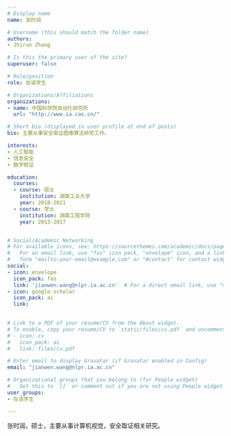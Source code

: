 ```yaml
---
# Display name
name: 张时润

# Username (this should match the folder name)
authors:
- Jhirun Zhang

# Is this the primary user of the site?
superuser: false

# Role/position
role: 在读学生

# Organizations/Affiliations
organizations:
- name: 中国科学院自动化研究所
  url: "http://www.ia.cas.cn/"

# Short bio (displayed in user profile at end of posts)
bio: 主要从事安全取证图像算法研究工作。

interests:
- 人工智能
- 信息安全
- 数字取证

education:
  courses:
  - course: 硕士
    institution: 湖南工业大学
    year: 2018-2021
  - course: 学士
    institution: 湖南工程学院
    year: 2013-2017


# Social/Academic Networking
# For available icons, see: https://sourcethemes.com/academic/docs/page-builder/#icons
#   For an email link, use "fas" icon pack, "envelope" icon, and a link in the
#   form "mailto:your-email@example.com" or "#contact" for contact widget.
social:
- icon: envelope
  icon_pack: fas
  link: 'jianwen.wang@nlpr.ia.ac.cn'  # For a direct email link, use "mailto:test@example.org".
- icon: google-scholar
  icon_pack: ai
  link: 
  

# Link to a PDF of your resume/CV from the About widget.
# To enable, copy your resume/CV to `static/files/cv.pdf` and uncomment the lines below.
# - icon: cv
#   icon_pack: ai
#   link: files/cv.pdf

# Enter email to display Gravatar (if Gravatar enabled in Config)
email: "jianwen.wang@nlpr.ia.ac.cn"

# Organizational groups that you belong to (for People widget)
#   Set this to `[]` or comment out if you are not using People widget.
user_groups:
- 在读学生

---
```


张时润，硕士，主要从事计算机视觉，安全取证相关研究。